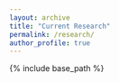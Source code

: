 ```yaml
---
layout: archive
title: "Current Research"
permalink: /research/
author_profile: true
---
```


{% include base_path %}

